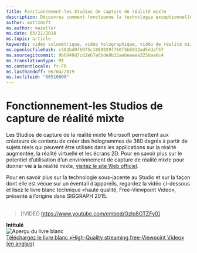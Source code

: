 ```yaml
---
title: Fonctionnement-les Studios de capture de réalité mixte
description: Découvrez comment fonctionne la technologie exceptionnelle sous-jacente à la capture vidéo holographique de 360 degrés de Microsoft.
author: mattzmsft
ms.author: mazeller
ms.date: 03/21/2018
ms.topic: article
keywords: vidéo volumétrique, vidéo holographique, vidéo de réalité mixte, hologramme
ms.openlocfilehash: c582bd976975c1889929f760f5b6932ad5ddaf57
ms.sourcegitcommit: 9b6949d7cd2e67e6bde9b32aebeaeea325baa6c4
ms.translationtype: MT
ms.contentlocale: fr-FR
ms.lasthandoff: 06/04/2019
ms.locfileid: "66516000"
---
```

# <a name="how-it-works---mixed-reality-capture-studios"></a>Fonctionnement-les Studios de capture de réalité mixte

Les Studios de capture de la réalité mixte Microsoft permettent aux créateurs de contenu de créer des hologrammes de 360 degrés à partir de sujets réels qui peuvent être utilisés dans les applications sur la réalité augmentée, la réalité virtuelle et les écrans 2D. Pour en savoir plus sur le potentiel d’utilisation d’un environnement de capture de réalité mixte pour donner vie à la réalité mixte, [visitez le site Web officiel](https://www.microsoft.com/en-us/mixed-reality/capture-studios).

Pour en savoir plus sur la technologie sous-jacente au Studio et sur la façon dont elle est vécue sur un éventail d’appareils, regardez la vidéo ci-dessous et lisez le livre blanc technique «haute qualité, Free-Viewpoint Video», présenté à l’origine dans SIGGRAPH 2015.
<br>
<br>
>[!VIDEO https://www.youtube.com/embed/OzIo8OTZFy0]


**Intitulé**<br>
![Aperçu du livre blanc](images/siggraph-whitepaper-thumb-200px.png)<br>
[Téléchargez le livre blanc «High-Quality streaming free-Viewpoint Video» (en anglais)](images/high-quality-streamable-free-viewpoint-video.pdf)
